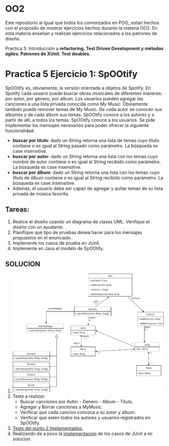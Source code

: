 # OO2

Este repositorio al igual que todos los comenzados en POO_ estan hechos con el proposito de mostrar 
ejercicios hechos durante la materia OO2.
En esta materia enseñan y realizan ejercicios relacionados a los patrones de diseño.

Practica 5: Introducción a **refactoring. Test Driven Development y métodos ágiles. Patrones de XUnit. Test doubles.**

# Practica 5 Ejercicio 1: SpOOtify
SpOOtify es, obviamente, la versión orientada a objetos de Spotify. En Spotify cada usuario puede buscar obras musicales de diferentes maneras: por autor, por género, por album. Los usuarios pueden agregar las canciones a una lista privada conocida como My Music. Obviamente también puede remover temas de My Music. De cada autor se conocen sus álbumes y de cada álbum sus temas. SpOOtify conoce a los autores y a partir de allí, a todos los temas. SpOOtify conoce a los usuarios. Se pide implementar los mensajes necesarios para poder ofrecer la siguiente funcionalidad:

- **buscar por título**: dado un String retorna una lista de temas cuyo título contiene o es igual al String pasado como parámetro. La búsqueda es case insensitive.
- **buscar por autor**: dado un String retorna una lista con los temas cuyo nombre de autor contiene o es igual al String recibido como parámetro. La búsqueda es case insensitive.
- **buscar por álbum**: dado un String retorna una lista con los temas cuyo título de álbum contiene o es igual al String recibido como parámetro. La búsqueda es case insensitive.
- Además, el usuario debe ser capaz de agregar y quitar temas de su lista privada de música favorita.
				
## **Tareas**:				
1. Realice el diseño usando un diagrama de clases UML. Verifique el diseño con un ayudante.
2. Planifique qué tipo de pruebas desea hacer para los mensajes propuestos en el enunciado.
3. Implemente los casos de prueba en JUnit. 
4. Implemente en Java el modelo de SpOOtify.

## SOLUCION

1. ![UML](./spOOtifyUML.png)
2. Tests a realizar: 
    - Buscar canciones por Autor - Genero - Album - Titulo.
    - Agregar y Borrar canciones a MyMusic.
    - Verificar que cada cancion conozca a su autor y album.
    - Verificar que esten todos los autores y usuarios registrados en SpOOtify.
3. [Tests del punto 2 Implementados.](/test/java/ar/edu/unlp/info/oo2/practica5_ejercicio1/)
4. Realizando de a poco la [implementacion](/main/java/ar/edu/unlp/info/oo2/practica5_ejercicio1/) de los casos de JUnit a mi solucion.
